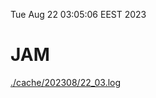 Tue Aug 22 03:05:06 EEST 2023
# JAM
<a href='./cache/202308/22_03.log'>./cache/202308/22_03.log</a>
